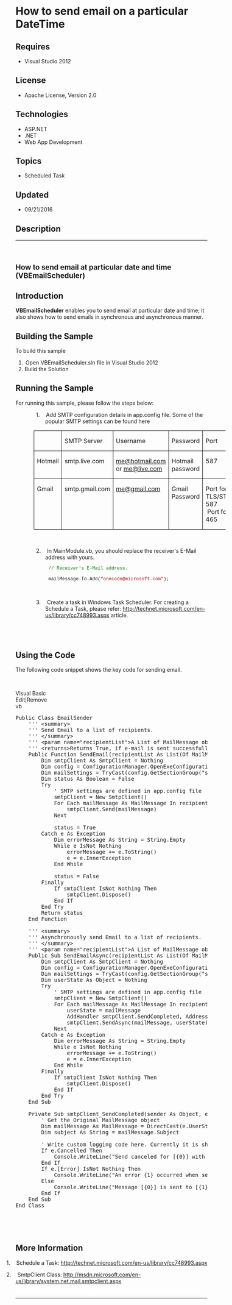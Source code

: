 # How to send email on a particular DateTime
## Requires
- Visual Studio 2012
## License
- Apache License, Version 2.0
## Technologies
- ASP.NET
- .NET
- Web App Development
## Topics
- Scheduled Task
## Updated
- 09/21/2016
## Description

<hr>
<div><a href="http://blogs.msdn.com/b/onecode"><img src="https://aka.ms/onecodesampletopbanner1" alt=""></a><strong>&nbsp;</strong><em>&nbsp;</em><a href="http://blogs.msdn.com/b/onecode" style="margin-top:3px"></a></div>
<h2><span style="font-size:14.0pt; line-height:115%">How to send email at particular date and time (VBEmailScheduler)</span><span>
</span></h2>
<h2><span>Introduction </span></h2>
<p class="MsoNormal"><strong><span>VBEmailScheduler</span></strong> enables you to send email at particular date and time; it also shows how to send emails in synchronous and asynchronous manner.<span>
</span></p>
<h2><span>Building the Sample </span></h2>
<p class="MsoNormal">To build this sample</p>
<ol>
<li><span style="font-size:7.0pt; line-height:115%; font-family:&quot;Times New Roman&quot;,serif">&nbsp;</span><span style="text-indent:-0.25in">Open VBEmailScheduler.sln file in Visual Studio 2012</span>
</li><li><span style="text-indent:-0.25in">Build the Solution</span> </li></ol>
<h2><span>Running the Sample </span></h2>
<p class="MsoNormal">For running this sample, please follow the steps below:</p>
<p class="MsoListParagraph" style="margin-left:58.5pt; text-indent:-.25in"><span><span>1.<span style="font:7.0pt &quot;Times New Roman&quot;">&nbsp;&nbsp;&nbsp;&nbsp;&nbsp;&nbsp;
</span></span></span>Add SMTP configuration details in app.config file. Some of the popular SMTP settings can be found here</p>
<table class="MsoNormalTable" border="1" cellspacing="0" cellpadding="0" style="margin-left:.5in; border-collapse:collapse; border:none">
<tbody>
<tr>
<td width="61" valign="top" style="width:45.6pt; border:solid windowtext 1.0pt; padding:0in 5.4pt 0in 5.4pt">
<p class="MsoNormal">&nbsp;</p>
</td>
<td width="113" valign="top" style="width:84.5pt; border:solid windowtext 1.0pt; border-left:none; padding:0in 5.4pt 0in 5.4pt">
<p class="MsoNormal">SMTP Server</p>
</td>
<td width="144" valign="top" style="width:1.5in; border:solid windowtext 1.0pt; border-left:none; padding:0in 5.4pt 0in 5.4pt">
<p class="MsoNormal">Username</p>
</td>
<td width="78" valign="top" style="width:58.5pt; border:solid windowtext 1.0pt; border-left:none; padding:0in 5.4pt 0in 5.4pt">
<p class="MsoNormal">Password</p>
</td>
<td width="216" valign="top" style="width:2.25in; border:solid windowtext 1.0pt; border-left:none; padding:0in 5.4pt 0in 5.4pt">
<p class="MsoNormal">Port</p>
</td>
<td width="72" valign="top" style="width:.75in; border:solid windowtext 1.0pt; border-left:none; padding:0in 5.4pt 0in 5.4pt">
<p class="MsoNormal">TLS/SSL</p>
</td>
</tr>
<tr>
<td width="61" valign="top" style="width:45.6pt; border:solid windowtext 1.0pt; border-top:none; padding:0in 5.4pt 0in 5.4pt">
<p class="MsoNormal">Hotmail</p>
</td>
<td width="113" valign="top" style="width:84.5pt; border-top:none; border-left:none; border-bottom:solid windowtext 1.0pt; border-right:solid windowtext 1.0pt; padding:0in 5.4pt 0in 5.4pt">
<p class="MsoNormal">smtp.live.com</p>
</td>
<td width="144" valign="top" style="width:1.5in; border-top:none; border-left:none; border-bottom:solid windowtext 1.0pt; border-right:solid windowtext 1.0pt; padding:0in 5.4pt 0in 5.4pt">
<p class="MsoNormal"><a href="mailto:me@hotmail.com">me@hotmail.com</a> or <a href="mailto:me@live.com">
me@live.com</a></p>
</td>
<td width="78" valign="top" style="width:58.5pt; border-top:none; border-left:none; border-bottom:solid windowtext 1.0pt; border-right:solid windowtext 1.0pt; padding:0in 5.4pt 0in 5.4pt">
<p class="MsoNormal">Hotmail password</p>
</td>
<td width="216" valign="top" style="width:2.25in; border-top:none; border-left:none; border-bottom:solid windowtext 1.0pt; border-right:solid windowtext 1.0pt; padding:0in 5.4pt 0in 5.4pt">
<p class="MsoNormal">587</p>
</td>
<td width="72" valign="top" style="width:.75in; border-top:none; border-left:none; border-bottom:solid windowtext 1.0pt; border-right:solid windowtext 1.0pt; padding:0in 5.4pt 0in 5.4pt">
<p class="MsoNormal">Yes</p>
</td>
</tr>
<tr>
<td width="61" valign="top" style="width:45.6pt; border:solid windowtext 1.0pt; border-top:none; padding:0in 5.4pt 0in 5.4pt">
<p class="MsoNormal">Gmail</p>
</td>
<td width="113" valign="top" style="width:84.5pt; border-top:none; border-left:none; border-bottom:solid windowtext 1.0pt; border-right:solid windowtext 1.0pt; padding:0in 5.4pt 0in 5.4pt">
<p class="MsoNormal">smtp.gmail.com</p>
</td>
<td width="144" valign="top" style="width:1.5in; border-top:none; border-left:none; border-bottom:solid windowtext 1.0pt; border-right:solid windowtext 1.0pt; padding:0in 5.4pt 0in 5.4pt">
<p class="MsoNormal"><a href="mailto:me@gmail.com">me@gmail.com</a></p>
</td>
<td width="78" valign="top" style="width:58.5pt; border-top:none; border-left:none; border-bottom:solid windowtext 1.0pt; border-right:solid windowtext 1.0pt; padding:0in 5.4pt 0in 5.4pt">
<p class="MsoNormal">Gmail Password</p>
</td>
<td width="216" valign="top" style="width:2.25in; border-top:none; border-left:none; border-bottom:solid windowtext 1.0pt; border-right:solid windowtext 1.0pt; padding:0in 5.4pt 0in 5.4pt">
<p class="MsoNormal">Port for TLS/STARTTLS: 587<br>
<span>&nbsp;</span>Port for SSL: 465</p>
</td>
<td width="72" valign="top" style="width:.75in; border-top:none; border-left:none; border-bottom:solid windowtext 1.0pt; border-right:solid windowtext 1.0pt; padding:0in 5.4pt 0in 5.4pt">
<p class="MsoNormal">Yes</p>
</td>
</tr>
</tbody>
</table>
<p class="MsoNormal" style="margin-left:.5in">&nbsp;</p>
<p class="MsoListParagraph" style="margin-left:58.5pt; text-indent:-.25in"><span><span>2.<span style="font:7.0pt &quot;Times New Roman&quot;">&nbsp;&nbsp;&nbsp;&nbsp;&nbsp;&nbsp;
</span></span></span>In MainModule.vb, you should replace the receiver's E-Mail address with yours.</p>
<p class="MsoNormal" style="margin-bottom:.0001pt; line-height:normal; text-autospace:none">
<span style="font-size:9.0pt; font-family:&quot;Courier New&quot;"><span>&nbsp;&nbsp;&nbsp;&nbsp;&nbsp;&nbsp;&nbsp;&nbsp;&nbsp;&nbsp;&nbsp;
</span><span style="color:green">// Receiver's E-Mail address. </span></span></p>
<p class="MsoNormal" style="margin-bottom:.0001pt; line-height:normal; text-autospace:none">
<span style="font-size:9.0pt; font-family:&quot;Courier New&quot;"><span>&nbsp;&nbsp;&nbsp;&nbsp;&nbsp;&nbsp;&nbsp;&nbsp;&nbsp;&nbsp;&nbsp;
</span>mailMessage.To.Add(<span style="color:#a31515">&quot;onecode@microsoft.com&quot;</span>);
</span></p>
<p class="MsoListParagraph" style="margin-left:58.5pt">&nbsp;</p>
<p class="MsoListParagraph" style="margin-left:58.5pt; text-indent:-.25in"><span><span>3.<span style="font:7.0pt &quot;Times New Roman&quot;">&nbsp;&nbsp;&nbsp;&nbsp;&nbsp;&nbsp;
</span></span></span>Create a task in Windows Task Scheduler. For creating a Schedule a Task, please refer:
<a href="http://technet.microsoft.com/en-us/library/cc748993.aspx">http://technet.microsoft.com/en-us/library/cc748993.aspx</a> article.</p>
<h2><span>&nbsp;</span></h2>
<h2><span>Using the Code </span></h2>
<p class="MsoNormal">The following code snippet shows the key code for sending email.</p>
<p class="MsoNormal">&nbsp;</p>
<div class="scriptcode">
<div class="pluginEditHolder" pluginCommand="mceScriptCode">
<div class="title"><span>Visual Basic</span></div>
<div class="pluginLinkHolder"><span class="pluginEditHolderLink">Edit</span>|<span class="pluginRemoveHolderLink">Remove</span></div>
<span class="hidden">vb</span>

<div class="preview">
<pre class="vb"><span class="visualBasic__keyword">Public</span>&nbsp;<span class="visualBasic__keyword">Class</span>&nbsp;EmailSender&nbsp;
&nbsp;&nbsp;&nbsp;&nbsp;<span class="visualBasic__com">'''&nbsp;&lt;summary&gt;</span>&nbsp;
&nbsp;&nbsp;&nbsp;&nbsp;<span class="visualBasic__com">'''&nbsp;Send&nbsp;Email&nbsp;to&nbsp;a&nbsp;list&nbsp;of&nbsp;recipients.&nbsp;</span>&nbsp;
&nbsp;&nbsp;&nbsp;&nbsp;<span class="visualBasic__com">'''&nbsp;&lt;/summary&gt;</span>&nbsp;
&nbsp;&nbsp;&nbsp;&nbsp;<span class="visualBasic__com">'''&nbsp;&lt;param&nbsp;name=&quot;recipientList&quot;&gt;A&nbsp;List&nbsp;of&nbsp;MailMessage&nbsp;object,&nbsp;that&nbsp;contains&nbsp;the&nbsp;list&nbsp;of&nbsp;Email&nbsp;Message&lt;/param&gt;</span>&nbsp;
&nbsp;&nbsp;&nbsp;&nbsp;<span class="visualBasic__com">'''&nbsp;&lt;returns&gt;Returns&nbsp;True,&nbsp;if&nbsp;e-mail&nbsp;is&nbsp;sent&nbsp;successfully&nbsp;otherwise&nbsp;false&lt;/returns&gt;</span>&nbsp;
&nbsp;&nbsp;&nbsp;&nbsp;<span class="visualBasic__keyword">Public</span>&nbsp;<span class="visualBasic__keyword">Function</span>&nbsp;SendEmail(recipientList&nbsp;<span class="visualBasic__keyword">As</span>&nbsp;List(<span class="visualBasic__keyword">Of</span>&nbsp;MailMessage))&nbsp;<span class="visualBasic__keyword">As</span>&nbsp;<span class="visualBasic__keyword">Boolean</span>&nbsp;
&nbsp;&nbsp;&nbsp;&nbsp;&nbsp;&nbsp;&nbsp;&nbsp;<span class="visualBasic__keyword">Dim</span>&nbsp;smtpClient&nbsp;<span class="visualBasic__keyword">As</span>&nbsp;SmtpClient&nbsp;=&nbsp;<span class="visualBasic__keyword">Nothing</span>&nbsp;
&nbsp;&nbsp;&nbsp;&nbsp;&nbsp;&nbsp;&nbsp;&nbsp;<span class="visualBasic__keyword">Dim</span>&nbsp;config&nbsp;=&nbsp;ConfigurationManager.OpenExeConfiguration(ConfigurationUserLevel.None)&nbsp;
&nbsp;&nbsp;&nbsp;&nbsp;&nbsp;&nbsp;&nbsp;&nbsp;<span class="visualBasic__keyword">Dim</span>&nbsp;mailSettings&nbsp;=&nbsp;<span class="visualBasic__keyword">TryCast</span>(config.GetSectionGroup(<span class="visualBasic__string">&quot;system.net/mailSettings&quot;</span>),&nbsp;MailSettingsSectionGroup)&nbsp;
&nbsp;&nbsp;&nbsp;&nbsp;&nbsp;&nbsp;&nbsp;&nbsp;<span class="visualBasic__keyword">Dim</span>&nbsp;status&nbsp;<span class="visualBasic__keyword">As</span>&nbsp;<span class="visualBasic__keyword">Boolean</span>&nbsp;=&nbsp;<span class="visualBasic__keyword">False</span>&nbsp;
&nbsp;&nbsp;&nbsp;&nbsp;&nbsp;&nbsp;&nbsp;&nbsp;<span class="visualBasic__keyword">Try</span>&nbsp;
&nbsp;&nbsp;&nbsp;&nbsp;&nbsp;&nbsp;&nbsp;&nbsp;&nbsp;&nbsp;&nbsp;&nbsp;<span class="visualBasic__com">'&nbsp;SMTP&nbsp;settings&nbsp;are&nbsp;defined&nbsp;in&nbsp;app.config&nbsp;file</span>&nbsp;
&nbsp;&nbsp;&nbsp;&nbsp;&nbsp;&nbsp;&nbsp;&nbsp;&nbsp;&nbsp;&nbsp;&nbsp;smtpClient&nbsp;=&nbsp;<span class="visualBasic__keyword">New</span>&nbsp;SmtpClient()&nbsp;
&nbsp;&nbsp;&nbsp;&nbsp;&nbsp;&nbsp;&nbsp;&nbsp;&nbsp;&nbsp;&nbsp;&nbsp;<span class="visualBasic__keyword">For</span>&nbsp;<span class="visualBasic__keyword">Each</span>&nbsp;mailMessage&nbsp;<span class="visualBasic__keyword">As</span>&nbsp;MailMessage&nbsp;<span class="visualBasic__keyword">In</span>&nbsp;recipientList&nbsp;
&nbsp;&nbsp;&nbsp;&nbsp;&nbsp;&nbsp;&nbsp;&nbsp;&nbsp;&nbsp;&nbsp;&nbsp;&nbsp;&nbsp;&nbsp;&nbsp;smtpClient.Send(mailMessage)&nbsp;
&nbsp;&nbsp;&nbsp;&nbsp;&nbsp;&nbsp;&nbsp;&nbsp;&nbsp;&nbsp;&nbsp;&nbsp;<span class="visualBasic__keyword">Next</span>&nbsp;
&nbsp;
&nbsp;&nbsp;&nbsp;&nbsp;&nbsp;&nbsp;&nbsp;&nbsp;&nbsp;&nbsp;&nbsp;&nbsp;status&nbsp;=&nbsp;<span class="visualBasic__keyword">True</span>&nbsp;
&nbsp;&nbsp;&nbsp;&nbsp;&nbsp;&nbsp;&nbsp;&nbsp;<span class="visualBasic__keyword">Catch</span>&nbsp;e&nbsp;<span class="visualBasic__keyword">As</span>&nbsp;Exception&nbsp;
&nbsp;&nbsp;&nbsp;&nbsp;&nbsp;&nbsp;&nbsp;&nbsp;&nbsp;&nbsp;&nbsp;&nbsp;<span class="visualBasic__keyword">Dim</span>&nbsp;errorMessage&nbsp;<span class="visualBasic__keyword">As</span>&nbsp;<span class="visualBasic__keyword">String</span>&nbsp;=&nbsp;<span class="visualBasic__keyword">String</span>.Empty&nbsp;
&nbsp;&nbsp;&nbsp;&nbsp;&nbsp;&nbsp;&nbsp;&nbsp;&nbsp;&nbsp;&nbsp;&nbsp;<span class="visualBasic__keyword">While</span>&nbsp;e&nbsp;<span class="visualBasic__keyword">IsNot</span>&nbsp;<span class="visualBasic__keyword">Nothing</span>&nbsp;
&nbsp;&nbsp;&nbsp;&nbsp;&nbsp;&nbsp;&nbsp;&nbsp;&nbsp;&nbsp;&nbsp;&nbsp;&nbsp;&nbsp;&nbsp;&nbsp;errorMessage&nbsp;&#43;=&nbsp;e.ToString()&nbsp;
&nbsp;&nbsp;&nbsp;&nbsp;&nbsp;&nbsp;&nbsp;&nbsp;&nbsp;&nbsp;&nbsp;&nbsp;&nbsp;&nbsp;&nbsp;&nbsp;e&nbsp;=&nbsp;e.InnerException&nbsp;
&nbsp;&nbsp;&nbsp;&nbsp;&nbsp;&nbsp;&nbsp;&nbsp;&nbsp;&nbsp;&nbsp;&nbsp;<span class="visualBasic__keyword">End</span>&nbsp;<span class="visualBasic__keyword">While</span>&nbsp;
&nbsp;
&nbsp;&nbsp;&nbsp;&nbsp;&nbsp;&nbsp;&nbsp;&nbsp;&nbsp;&nbsp;&nbsp;&nbsp;status&nbsp;=&nbsp;<span class="visualBasic__keyword">False</span>&nbsp;
&nbsp;&nbsp;&nbsp;&nbsp;&nbsp;&nbsp;&nbsp;&nbsp;<span class="visualBasic__keyword">Finally</span>&nbsp;
&nbsp;&nbsp;&nbsp;&nbsp;&nbsp;&nbsp;&nbsp;&nbsp;&nbsp;&nbsp;&nbsp;&nbsp;<span class="visualBasic__keyword">If</span>&nbsp;smtpClient&nbsp;<span class="visualBasic__keyword">IsNot</span>&nbsp;<span class="visualBasic__keyword">Nothing</span>&nbsp;<span class="visualBasic__keyword">Then</span>&nbsp;
&nbsp;&nbsp;&nbsp;&nbsp;&nbsp;&nbsp;&nbsp;&nbsp;&nbsp;&nbsp;&nbsp;&nbsp;&nbsp;&nbsp;&nbsp;&nbsp;smtpClient.Dispose()&nbsp;
&nbsp;&nbsp;&nbsp;&nbsp;&nbsp;&nbsp;&nbsp;&nbsp;&nbsp;&nbsp;&nbsp;&nbsp;<span class="visualBasic__keyword">End</span>&nbsp;<span class="visualBasic__keyword">If</span>&nbsp;
&nbsp;&nbsp;&nbsp;&nbsp;&nbsp;&nbsp;&nbsp;&nbsp;<span class="visualBasic__keyword">End</span>&nbsp;<span class="visualBasic__keyword">Try</span>&nbsp;
&nbsp;&nbsp;&nbsp;&nbsp;&nbsp;&nbsp;&nbsp;&nbsp;<span class="visualBasic__keyword">Return</span>&nbsp;status&nbsp;
&nbsp;&nbsp;&nbsp;&nbsp;<span class="visualBasic__keyword">End</span>&nbsp;<span class="visualBasic__keyword">Function</span>&nbsp;
&nbsp;
&nbsp;&nbsp;&nbsp;&nbsp;<span class="visualBasic__com">'''&nbsp;&lt;summary&gt;</span>&nbsp;
&nbsp;&nbsp;&nbsp;&nbsp;<span class="visualBasic__com">'''&nbsp;Asynchronously&nbsp;send&nbsp;Email&nbsp;to&nbsp;a&nbsp;list&nbsp;of&nbsp;recipients.&nbsp;</span>&nbsp;
&nbsp;&nbsp;&nbsp;&nbsp;<span class="visualBasic__com">'''&nbsp;&lt;/summary&gt;</span>&nbsp;
&nbsp;&nbsp;&nbsp;&nbsp;<span class="visualBasic__com">'''&nbsp;&lt;param&nbsp;name=&quot;recipientList&quot;&gt;A&nbsp;List&nbsp;of&nbsp;MailMessage&nbsp;object,&nbsp;that&nbsp;contains&nbsp;the&nbsp;list&nbsp;of&nbsp;Email&nbsp;Message&lt;/param&gt;</span>&nbsp;
&nbsp;&nbsp;&nbsp;&nbsp;<span class="visualBasic__keyword">Public</span>&nbsp;<span class="visualBasic__keyword">Sub</span>&nbsp;SendEmailAsync(recipientList&nbsp;<span class="visualBasic__keyword">As</span>&nbsp;List(<span class="visualBasic__keyword">Of</span>&nbsp;MailMessage))&nbsp;
&nbsp;&nbsp;&nbsp;&nbsp;&nbsp;&nbsp;&nbsp;&nbsp;<span class="visualBasic__keyword">Dim</span>&nbsp;smtpClient&nbsp;<span class="visualBasic__keyword">As</span>&nbsp;SmtpClient&nbsp;=&nbsp;<span class="visualBasic__keyword">Nothing</span>&nbsp;
&nbsp;&nbsp;&nbsp;&nbsp;&nbsp;&nbsp;&nbsp;&nbsp;<span class="visualBasic__keyword">Dim</span>&nbsp;config&nbsp;=&nbsp;ConfigurationManager.OpenExeConfiguration(ConfigurationUserLevel.None)&nbsp;
&nbsp;&nbsp;&nbsp;&nbsp;&nbsp;&nbsp;&nbsp;&nbsp;<span class="visualBasic__keyword">Dim</span>&nbsp;mailSettings&nbsp;=&nbsp;<span class="visualBasic__keyword">TryCast</span>(config.GetSectionGroup(<span class="visualBasic__string">&quot;system.net/mailSettings&quot;</span>),&nbsp;MailSettingsSectionGroup)&nbsp;
&nbsp;&nbsp;&nbsp;&nbsp;&nbsp;&nbsp;&nbsp;&nbsp;<span class="visualBasic__keyword">Dim</span>&nbsp;userState&nbsp;<span class="visualBasic__keyword">As</span>&nbsp;<span class="visualBasic__keyword">Object</span>&nbsp;=&nbsp;<span class="visualBasic__keyword">Nothing</span>&nbsp;
&nbsp;&nbsp;&nbsp;&nbsp;&nbsp;&nbsp;&nbsp;&nbsp;<span class="visualBasic__keyword">Try</span>&nbsp;
&nbsp;&nbsp;&nbsp;&nbsp;&nbsp;&nbsp;&nbsp;&nbsp;&nbsp;&nbsp;&nbsp;&nbsp;<span class="visualBasic__com">'&nbsp;SMTP&nbsp;settings&nbsp;are&nbsp;defined&nbsp;in&nbsp;app.config&nbsp;file</span>&nbsp;
&nbsp;&nbsp;&nbsp;&nbsp;&nbsp;&nbsp;&nbsp;&nbsp;&nbsp;&nbsp;&nbsp;&nbsp;smtpClient&nbsp;=&nbsp;<span class="visualBasic__keyword">New</span>&nbsp;SmtpClient()&nbsp;
&nbsp;&nbsp;&nbsp;&nbsp;&nbsp;&nbsp;&nbsp;&nbsp;&nbsp;&nbsp;&nbsp;&nbsp;<span class="visualBasic__keyword">For</span>&nbsp;<span class="visualBasic__keyword">Each</span>&nbsp;mailMessage&nbsp;<span class="visualBasic__keyword">As</span>&nbsp;MailMessage&nbsp;<span class="visualBasic__keyword">In</span>&nbsp;recipientList&nbsp;
&nbsp;&nbsp;&nbsp;&nbsp;&nbsp;&nbsp;&nbsp;&nbsp;&nbsp;&nbsp;&nbsp;&nbsp;&nbsp;&nbsp;&nbsp;&nbsp;userState&nbsp;=&nbsp;mailMessage&nbsp;
&nbsp;&nbsp;&nbsp;&nbsp;&nbsp;&nbsp;&nbsp;&nbsp;&nbsp;&nbsp;&nbsp;&nbsp;&nbsp;&nbsp;&nbsp;&nbsp;<span class="visualBasic__keyword">AddHandler</span>&nbsp;smtpClient.SendCompleted,&nbsp;<span class="visualBasic__keyword">AddressOf</span>&nbsp;smtpClient_SendCompleted&nbsp;
&nbsp;&nbsp;&nbsp;&nbsp;&nbsp;&nbsp;&nbsp;&nbsp;&nbsp;&nbsp;&nbsp;&nbsp;&nbsp;&nbsp;&nbsp;&nbsp;smtpClient.SendAsync(mailMessage,&nbsp;userState)&nbsp;
&nbsp;&nbsp;&nbsp;&nbsp;&nbsp;&nbsp;&nbsp;&nbsp;&nbsp;&nbsp;&nbsp;&nbsp;<span class="visualBasic__keyword">Next</span>&nbsp;
&nbsp;&nbsp;&nbsp;&nbsp;&nbsp;&nbsp;&nbsp;&nbsp;<span class="visualBasic__keyword">Catch</span>&nbsp;e&nbsp;<span class="visualBasic__keyword">As</span>&nbsp;Exception&nbsp;
&nbsp;&nbsp;&nbsp;&nbsp;&nbsp;&nbsp;&nbsp;&nbsp;&nbsp;&nbsp;&nbsp;&nbsp;<span class="visualBasic__keyword">Dim</span>&nbsp;errorMessage&nbsp;<span class="visualBasic__keyword">As</span>&nbsp;<span class="visualBasic__keyword">String</span>&nbsp;=&nbsp;<span class="visualBasic__keyword">String</span>.Empty&nbsp;
&nbsp;&nbsp;&nbsp;&nbsp;&nbsp;&nbsp;&nbsp;&nbsp;&nbsp;&nbsp;&nbsp;&nbsp;<span class="visualBasic__keyword">While</span>&nbsp;e&nbsp;<span class="visualBasic__keyword">IsNot</span>&nbsp;<span class="visualBasic__keyword">Nothing</span>&nbsp;
&nbsp;&nbsp;&nbsp;&nbsp;&nbsp;&nbsp;&nbsp;&nbsp;&nbsp;&nbsp;&nbsp;&nbsp;&nbsp;&nbsp;&nbsp;&nbsp;errorMessage&nbsp;&#43;=&nbsp;e.ToString()&nbsp;
&nbsp;&nbsp;&nbsp;&nbsp;&nbsp;&nbsp;&nbsp;&nbsp;&nbsp;&nbsp;&nbsp;&nbsp;&nbsp;&nbsp;&nbsp;&nbsp;e&nbsp;=&nbsp;e.InnerException&nbsp;
&nbsp;&nbsp;&nbsp;&nbsp;&nbsp;&nbsp;&nbsp;&nbsp;&nbsp;&nbsp;&nbsp;&nbsp;<span class="visualBasic__keyword">End</span>&nbsp;<span class="visualBasic__keyword">While</span>&nbsp;
&nbsp;&nbsp;&nbsp;&nbsp;&nbsp;&nbsp;&nbsp;&nbsp;<span class="visualBasic__keyword">Finally</span>&nbsp;
&nbsp;&nbsp;&nbsp;&nbsp;&nbsp;&nbsp;&nbsp;&nbsp;&nbsp;&nbsp;&nbsp;&nbsp;<span class="visualBasic__keyword">If</span>&nbsp;smtpClient&nbsp;<span class="visualBasic__keyword">IsNot</span>&nbsp;<span class="visualBasic__keyword">Nothing</span>&nbsp;<span class="visualBasic__keyword">Then</span>&nbsp;
&nbsp;&nbsp;&nbsp;&nbsp;&nbsp;&nbsp;&nbsp;&nbsp;&nbsp;&nbsp;&nbsp;&nbsp;&nbsp;&nbsp;&nbsp;&nbsp;smtpClient.Dispose()&nbsp;
&nbsp;&nbsp;&nbsp;&nbsp;&nbsp;&nbsp;&nbsp;&nbsp;&nbsp;&nbsp;&nbsp;&nbsp;<span class="visualBasic__keyword">End</span>&nbsp;<span class="visualBasic__keyword">If</span>&nbsp;
&nbsp;&nbsp;&nbsp;&nbsp;&nbsp;&nbsp;&nbsp;&nbsp;<span class="visualBasic__keyword">End</span>&nbsp;<span class="visualBasic__keyword">Try</span>&nbsp;
&nbsp;&nbsp;&nbsp;&nbsp;<span class="visualBasic__keyword">End</span>&nbsp;<span class="visualBasic__keyword">Sub</span>&nbsp;
&nbsp;
&nbsp;&nbsp;&nbsp;&nbsp;<span class="visualBasic__keyword">Private</span>&nbsp;<span class="visualBasic__keyword">Sub</span>&nbsp;smtpClient_SendCompleted(sender&nbsp;<span class="visualBasic__keyword">As</span>&nbsp;<span class="visualBasic__keyword">Object</span>,&nbsp;e&nbsp;<span class="visualBasic__keyword">As</span>&nbsp;<a class="libraryLink" href="https://msdn.microsoft.com/en-US/library/System.ComponentModel.AsyncCompletedEventArgs.aspx" target="_blank" title="Auto generated link to System.ComponentModel.AsyncCompletedEventArgs">System.ComponentModel.AsyncCompletedEventArgs</a>)&nbsp;
&nbsp;&nbsp;&nbsp;&nbsp;&nbsp;&nbsp;&nbsp;&nbsp;<span class="visualBasic__com">'&nbsp;Get&nbsp;the&nbsp;Original&nbsp;MailMessage&nbsp;object</span>&nbsp;
&nbsp;&nbsp;&nbsp;&nbsp;&nbsp;&nbsp;&nbsp;&nbsp;<span class="visualBasic__keyword">Dim</span>&nbsp;mailMessage&nbsp;<span class="visualBasic__keyword">As</span>&nbsp;MailMessage&nbsp;=&nbsp;<span class="visualBasic__keyword">DirectCast</span>(e.UserState,&nbsp;MailMessage)&nbsp;
&nbsp;&nbsp;&nbsp;&nbsp;&nbsp;&nbsp;&nbsp;&nbsp;<span class="visualBasic__keyword">Dim</span>&nbsp;subject&nbsp;<span class="visualBasic__keyword">As</span>&nbsp;<span class="visualBasic__keyword">String</span>&nbsp;=&nbsp;mailMessage.Subject&nbsp;
&nbsp;
&nbsp;&nbsp;&nbsp;&nbsp;&nbsp;&nbsp;&nbsp;&nbsp;<span class="visualBasic__com">'&nbsp;Write&nbsp;custom&nbsp;logging&nbsp;code&nbsp;here.&nbsp;Currently&nbsp;it&nbsp;is&nbsp;showing&nbsp;error&nbsp;on&nbsp;console.</span>&nbsp;
&nbsp;&nbsp;&nbsp;&nbsp;&nbsp;&nbsp;&nbsp;&nbsp;<span class="visualBasic__keyword">If</span>&nbsp;e.Cancelled&nbsp;<span class="visualBasic__keyword">Then</span>&nbsp;
&nbsp;&nbsp;&nbsp;&nbsp;&nbsp;&nbsp;&nbsp;&nbsp;&nbsp;&nbsp;&nbsp;&nbsp;Console.WriteLine(<span class="visualBasic__string">&quot;Send&nbsp;canceled&nbsp;for&nbsp;[{0}]&nbsp;with&nbsp;subject&nbsp;[{1}]&nbsp;at&nbsp;[{2}].&quot;</span>,&nbsp;mailMessage.[<span class="visualBasic__keyword">To</span>],&nbsp;subject,&nbsp;DateTime.Now.ToString())&nbsp;
&nbsp;&nbsp;&nbsp;&nbsp;&nbsp;&nbsp;&nbsp;&nbsp;<span class="visualBasic__keyword">End</span>&nbsp;<span class="visualBasic__keyword">If</span>&nbsp;
&nbsp;&nbsp;&nbsp;&nbsp;&nbsp;&nbsp;&nbsp;&nbsp;<span class="visualBasic__keyword">If</span>&nbsp;e.[<span class="visualBasic__keyword">Error</span>]&nbsp;<span class="visualBasic__keyword">IsNot</span>&nbsp;<span class="visualBasic__keyword">Nothing</span>&nbsp;<span class="visualBasic__keyword">Then</span>&nbsp;
&nbsp;&nbsp;&nbsp;&nbsp;&nbsp;&nbsp;&nbsp;&nbsp;&nbsp;&nbsp;&nbsp;&nbsp;Console.WriteLine(<span class="visualBasic__string">&quot;An&nbsp;error&nbsp;{1}&nbsp;occurred&nbsp;when&nbsp;sending&nbsp;mail&nbsp;[{0}]&nbsp;to&nbsp;[{2}]&nbsp;at&nbsp;[{3}]&nbsp;&quot;</span>,&nbsp;subject,&nbsp;e.[<span class="visualBasic__keyword">Error</span>].ToString(),&nbsp;mailMessage.[<span class="visualBasic__keyword">To</span>],&nbsp;DateTime.Now.ToString())&nbsp;
&nbsp;&nbsp;&nbsp;&nbsp;&nbsp;&nbsp;&nbsp;&nbsp;<span class="visualBasic__keyword">Else</span>&nbsp;
&nbsp;&nbsp;&nbsp;&nbsp;&nbsp;&nbsp;&nbsp;&nbsp;&nbsp;&nbsp;&nbsp;&nbsp;Console.WriteLine(<span class="visualBasic__string">&quot;Message&nbsp;[{0}]&nbsp;is&nbsp;sent&nbsp;to&nbsp;[{1}]&nbsp;at&nbsp;[{2}].&quot;</span>,&nbsp;subject,&nbsp;mailMessage.[<span class="visualBasic__keyword">To</span>],&nbsp;DateTime.Now.ToString())&nbsp;
&nbsp;&nbsp;&nbsp;&nbsp;&nbsp;&nbsp;&nbsp;&nbsp;<span class="visualBasic__keyword">End</span>&nbsp;<span class="visualBasic__keyword">If</span>&nbsp;
&nbsp;&nbsp;&nbsp;&nbsp;<span class="visualBasic__keyword">End</span>&nbsp;<span class="visualBasic__keyword">Sub</span>&nbsp;
<span class="visualBasic__keyword">End</span>&nbsp;<span class="visualBasic__keyword">Class</span></pre>
</div>
</div>
</div>
<div class="endscriptcode">&nbsp;</div>
<p>&nbsp;</p>
<h2><span>More Information </span></h2>
<p class="MsoListParagraph" style="text-indent:-.25in"><span>1.</span><span style="font-size:7.0pt; line-height:115%; font-family:&quot;Times New Roman&quot;,serif">&nbsp;&nbsp;&nbsp;&nbsp;&nbsp;&nbsp;
</span>Schedule a Task: <a href="http://technet.microsoft.com/en-us/library/cc748993.aspx">
http://technet.microsoft.com/en-us/library/cc748993.aspx</a></p>
<p class="MsoListParagraph" style="text-indent:-.25in"><span>2.</span><span style="font-size:7.0pt; line-height:115%; font-family:&quot;Times New Roman&quot;,serif">&nbsp;&nbsp;&nbsp;&nbsp;&nbsp;&nbsp;
</span>SmtpClient Class: <a href="http://msdn.microsoft.com/en-us/library/system.net.mail.smtpclient.aspx">
http://msdn.microsoft.com/en-us/library/system.net.mail.smtpclient.aspx</a></p>
<p style="line-height:0.6pt; color:white">Microsoft All-In-One Code Framework is a free, centralized code sample library driven by developers' real-world pains and needs. The goal is to provide customer-driven code samples for all Microsoft development technologies,
 and reduce developers' efforts in solving typical programming tasks. Our team listens to developers&rsquo; pains in the MSDN forums, social media and various DEV communities. We write code samples based on developers&rsquo; frequently asked programming tasks,
 and allow developers to download them with a short sample publishing cycle. Additionally, we offer a free code sample request service. It is a proactive way for our developer community to obtain code samples directly from Microsoft.</p>
<hr>
<div><a href="http://go.microsoft.com/?linkid=9759640" style="margin-top:3px"><img src="http://bit.ly/onecodelogo" alt="">
</a></div>
